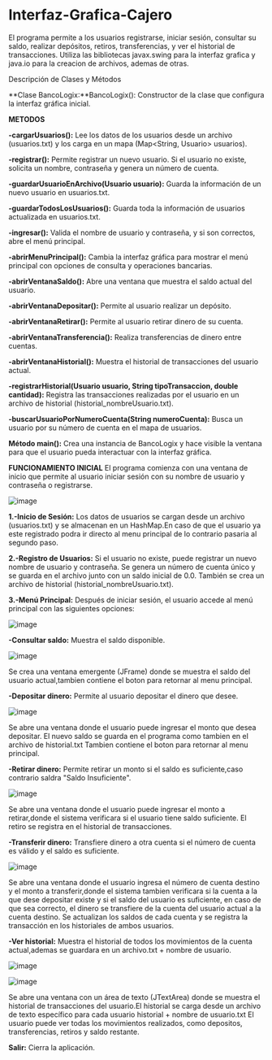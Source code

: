 # Interfaz-Grafica-Cajero
El programa permite a los usuarios registrarse, iniciar sesión, consultar su saldo, realizar depósitos, retiros, transferencias, y ver el historial de transacciones.
Utiliza las bibliotecas javax.swing para la interfaz grafica y java.io para la creacion de archivos, ademas de otras.

Descripción de Clases y Métodos

**Clase BancoLogix:**BancoLogix(): Constructor de la clase que configura la interfaz gráfica inicial.

**METODOS**

**-cargarUsuarios():** Lee los datos de los usuarios desde un archivo (usuarios.txt) y los carga en un mapa (Map<String, Usuario> usuarios).

**-registrar():** Permite registrar un nuevo usuario. Si el usuario no existe, solicita un nombre, contraseña y genera un número de cuenta.

**-guardarUsuarioEnArchivo(Usuario usuario):** Guarda la información de un nuevo usuario en usuarios.txt.

**-guardarTodosLosUsuarios():** Guarda toda la información de usuarios actualizada en usuarios.txt.

**-ingresar():** Valida el nombre de usuario y contraseña, y si son correctos, abre el menú principal.

**-abrirMenuPrincipal():** Cambia la interfaz gráfica para mostrar el menú principal con opciones de consulta y operaciones bancarias.

**-abrirVentanaSaldo():** Abre una ventana que muestra el saldo actual del usuario.

**-abrirVentanaDepositar():** Permite al usuario realizar un depósito.

**-abrirVentanaRetirar():** Permite al usuario retirar dinero de su cuenta.

**-abrirVentanaTransferencia():** Realiza transferencias de dinero entre cuentas.

**-abrirVentanaHistorial():** Muestra el historial de transacciones del usuario actual.

**-registrarHistorial(Usuario usuario, String tipoTransaccion, double cantidad):** Registra las transacciones realizadas por el usuario en un archivo de historial (historial_nombreUsuario.txt).

**-buscarUsuarioPorNumeroCuenta(String numeroCuenta):** Busca un usuario por su número de cuenta en el mapa de usuarios.

**Método main():**
Crea una instancia de BancoLogix y hace visible la ventana para que el usuario pueda interactuar con la interfaz gráfica.

**FUNCIONAMIENTO INICIAL**
El programa comienza con una ventana de inicio que permite al usuario iniciar sesión con su nombre de usuario y contraseña o registrarse.


![image](https://github.com/user-attachments/assets/802d86a8-b9fa-41ab-94f4-aa729fb65fc0)









**1.-Inicio de Sesión:**
Los datos de usuarios se cargan desde un archivo (usuarios.txt) y se almacenan en un HashMap.En caso de que el usuario ya este registrado podra ir directo al menu principal de lo contrario pasaria al segundo paso.

**2.-Registro de Usuarios:**
Si el usuario no existe, puede registrar un nuevo nombre de usuario y contraseña.
Se genera un número de cuenta único y se guarda en el archivo junto con un saldo inicial de 0.0.
También se crea un archivo de historial (historial_nombreUsuario.txt).

**3.-Menú Principal:**
Después de iniciar sesión, el usuario accede al menú principal con las siguientes opciones:

![image](https://github.com/user-attachments/assets/1494490b-3797-47d5-b276-e54ac623d7f3)

**-Consultar saldo:** Muestra el saldo disponible.

![image](https://github.com/user-attachments/assets/31ed8a7e-84cd-4660-839b-f9010137f852)










Se crea una ventana emergente (JFrame) donde se muestra el saldo del usuario actual,tambien contiene el boton para retornar al menu principal.

**-Depositar dinero:** Permite al usuario depositar el dinero que desee.

![image](https://github.com/user-attachments/assets/0bbfc891-9361-480f-be72-9c9ab6364b3e)







Se abre una ventana donde el usuario puede ingresar el monto que desea depositar.
El nuevo saldo se guarda en el programa como tambien en el archivo de historial.txt
Tambien contiene el boton para retornar al menu principal.

**-Retirar dinero:** Permite retirar un monto si el saldo es suficiente,caso contrario saldra "Saldo Insuficiente".





![image](https://github.com/user-attachments/assets/296da474-dbeb-4f05-9c44-edea8705a655)





Se abre una ventana donde el usuario puede ingresar el monto a retirar,donde el sistema verificara si el usuario tiene saldo suficiente.
El retiro se registra en el historial de transacciones.

**-Transferir dinero:** Transfiere dinero a otra cuenta si el número de cuenta es válido y el saldo es suficiente.



![image](https://github.com/user-attachments/assets/db07fcd0-dc71-4a97-a712-0913512923ee)







Se abre una ventana donde el usuario ingresa el número de cuenta destino y el monto a transferir,donde el sistema tambien verificara si la cuenta a la que dese depositar existe y si el saldo del usuario es suficiente, en caso de que sea correcto, el dinero se transfiere de la cuenta del usuario actual a la cuenta destino.
Se actualizan los saldos de cada cuenta y se registra la transacción en los historiales de ambos usuarios.

**-Ver historial:** Muestra el historial de todos los movimientos de la cuenta actual,ademas se guardara en un archivo.txt + nombre de usuario.

![image](https://github.com/user-attachments/assets/5b51b36e-4e0f-4608-b5a4-00ce83b632f0)


![image](https://github.com/user-attachments/assets/f4c048e0-2cfc-4c6f-8c13-37db57e5a06a)







Se abre una ventana con un área de texto (JTextArea) donde se muestra el historial de transacciones del usuario.El historial se carga desde un archivo de texto específico para cada usuario historial + nombre de usuario.txt
El usuario puede ver todas los movimientos realizados, como depositos, transferencias, retiros y saldo restante.

**Salir:** Cierra la aplicación.

